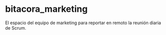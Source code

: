 # bitacora_marketing
El espacio del equipo de marketing para reportar en remoto la reunión diaria de Scrum.
